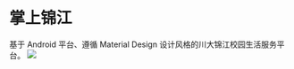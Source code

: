 # 掌上锦江
基于 Android 平台、遵循 Material Design 设计风格的川大锦江校园生活服务平台。
[![](https://www.mdeditor.com/images/logos/markdown.png)](https://www.mdeditor.com/images/logos/markdown.png "markdown")
